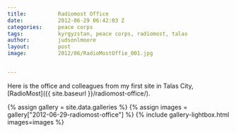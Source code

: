 ```yaml
---
title:			Radiomost Office
date:			2012-06-29 06:42:03 Z
categories:		peace corps
tags:			kyrgyzstan, peace corps, radiomost, talas
author:			judsonlmoore
layout:			post
image:			2012/06/RadioMostOffie_001.jpg


---
```


Here is the office and colleagues from my first site in Talas City, [RadioMost]({{ site.baseurl }}/radiomost-office/).

{% assign gallery = site.data.galleries %}
{% assign images = gallery["2012-06-29-radiomost-office"] %}
{% include gallery-lightbox.html images=images %}
